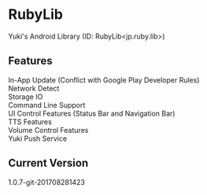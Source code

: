 # RubyLib
Yuki's Android Library (ID: RubyLib&lt;jp.ruby.lib>)

## Features
In-App Update (Conflict with Google Play Developer Rules)<br/>
Network Detect<br/>
Storage IO<br/>
Command Line Support<br/>
UI Control Features (Status Bar and Navigation Bar)<br/>
TTS Features<br/>
Volume Control Features<br/>
Yuki Push Service<br/>

## Current Version
1.0.7-git-201708281423
